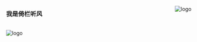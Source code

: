 <p>
<img src="https://github-readme-stats.vercel.app/api?username=nodusk&show_icons=true" alt="logo" align="right" style="margin-bottom: 20px;" />
</p>

### 我是倚栏听风 
<!-- - 👬 大四老毕业生
- 🏡 码云：<a href="https://gitee.com/nodusk" target="_blank">欢迎访问 ✨</a>
- 🌱 相信明天会更好 -->

<br/>
<img src="https://github-profile-trophy.vercel.app/?username=nodusk&theme=flat&column=7" alt="logo" align="center" style="margin: auto;"/>
